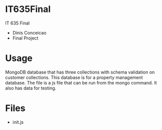 # IT635Final
IT 635 Final

-  Dinis Conceicao
-  Final Project

# Usage

MongoDB database that has three collections with schema validation on customer collections. This database is for a property management database. The file is a js file that can be run from the mongo command. It also has data for testing.


# Files
- init.js

